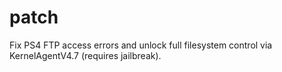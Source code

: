 # patch
Fix PS4 FTP access errors and unlock full filesystem control via KernelAgentV4.7 (requires jailbreak).
